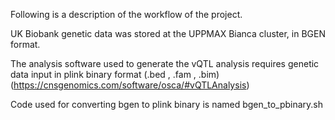 Following is a description of the workflow of the project.

UK Biobank genetic data was stored at the UPPMAX Bianca cluster, in BGEN format.

The analysis software used to generate the vQTL analysis requires genetic data input in plink binary format (.bed , .fam , .bim)
(https://cnsgenomics.com/software/osca/#vQTLAnalysis)

Code used for converting bgen to plink binary is named bgen_to_pbinary.sh

